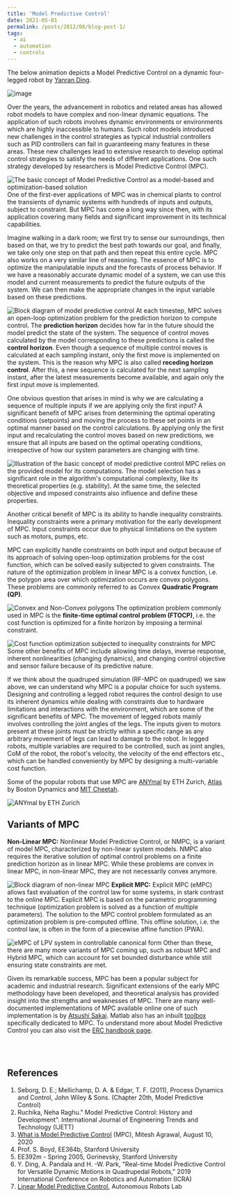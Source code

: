 ```yaml
---
title: 'Model Predictive Control'
date: 2021-05-01
permalink: /posts/2012/08/blog-post-1/
tags:
  - ai
  - automation
  - controls
---
```


The below animation depicts a Model Predictive Control on a dynamic four-legged robot by [Yanran Ding](https://github.com/YanranDing/RF-MPC).

<!--RF-MPC gif-->
![image](/images/rf-mpc.gif)

Over the years, the advancement in robotics and related areas has allowed robot models to have complex and non-linear dynamic equations. The application of such robots involves dynamic environments or environments which are highly inaccessible to humans. Such robot models introduced new challenges in the control strategies as typical industrial controllers such as PID controllers can fail in guaranteeing many features in these areas. These new challenges lead to extensive research to develop optimal control strategies to satisfy the needs of different applications. One such strategy developed by researchers is Model Predictive Control (MPC).

<!--Basic concept-->
![The basic concept of Model Predictive Control as a model-based and optimization-based solution](/images/basic_concept.png)
One of the first-ever applications of MPC was in chemical plants to control the transients of dynamic systems with hundreds of inputs and outputs, subject to constraint. But MPC has come a long way since then, with its application covering many fields and significant improvement in its technical capabilities.

Imagine walking in a dark room; we first try to sense our surroundings, then based on that, we try to predict the best path towards our goal, and finally, we take only one step on that path and then repeat this entire cycle. MPC also works on a very similar line of reasoning. The essence of MPC is to optimize the manipulatable inputs and the forecasts of process behavior. If we have a reasonably accurate dynamic model of a system, we can use this model and current measurements to predict the future outputs of the system. We can then make the appropriate changes in the input variable based on these predictions.

<!--Block Diagram-->
![Block diagram of model predictive control](/images/block_diagram.png)
At each timestep, MPC solves an open-loop optimization problem for the prediction horizon to compute control. The **prediction horizon** decides how far in the future should the model predict the state of the system. The sequence of control moves calculated by the model corresponding to these predictions is called the **control horizon**. Even though a sequence of multiple control moves is calculated at each sampling instant, only the first move is implemented on the system. This is the reason why MPC is also called **receding horizon control**. After this, a new sequence is calculated for the next sampling instant, after the latest measurements become available, and again only the first input move is implemented.

One obvious question that arises in mind is why we are calculating a sequence of multiple inputs if we are applying only the first input? A significant benefit of MPC arises from determining the optimal operating conditions (setpoints) and moving the process to these set points in an optimal manner based on the control calculations. By applying only the first input and recalculating the control moves based on new predictions, we ensure that all inputs are based on the optimal operating conditions, irrespective of how our system parameters are changing with time.

<!--Illustration graph-->
![Illustration of the basic concept of model predictive control](/images/mpc_graph.png)
MPC relies on the provided model for its computations. The model selection has a significant role in the algorithm's computational complexity, like its theoretical properties (e.g. stability). At the same time, the selected objective and imposed constraints also influence and define these properties.

Another critical benefit of MPC is its ability to handle inequality constraints. Inequality constraints were a primary motivation for the early development of MPC. Input constraints occur due to physical limitations on the system such as motors, pumps, etc.

MPC can explicitly handle constraints on both input and output because of its approach of solving open-loop optimization problems for the cost function, which can be solved easily subjected to given constraints. The nature of the optimization problem in linear MPC is a convex function, i.e. the polygon area over which optimization occurs are convex polygons. These problems are commonly referred to as Convex **Quadratic Program (QP)**.

<!--Convex & Non-Convex Polygons-->
![Convex and Non-Convex polygons](/images/polygons.png)
The optimization problem commonly used in MPC is the **finite-time optimal control problem (FTOCP)**, i.e. the cost function is optimized for a finite horizon by imposing a terminal constraint.

<!--Cost Function-->
![Cost function optimization subjected to inequality constraints for MPC](/images/cost_function.png)
Some other benefits of MPC include allowing time delays, inverse response, inherent nonlinearities (changing dynamics), and changing control objective and sensor failure because of its predictive nature.

If we think about the quadruped simulation (RF-MPC on quadruped) we saw above, we can understand why MPC  is a popular choice for such systems. Designing and controlling a legged robot requires the control design to use its inherent dynamics while dealing with constraints due to hardware limitations and interactions with the environment, which are some of the significant benefits of MPC. The movement of legged robots mainly involves controlling the joint angles of the legs. The inputs given to motors present at these joints must be strictly within a specific range as any arbitrary movement of legs can lead to damage to the robot. In legged robots, multiple variables are required to be controlled, such as joint angles, CoM of the robot, the robot's velocity, the velocity of the end effectors etc., which can be handled conveniently by MPC by designing a multi-variable cost function.

Some of the popular robots that use MPC are [ANYmal](https://rsl.ethz.ch/robots-media/anymal.html) by ETH Zurich, [Atlas](https://www.bostondynamics.com/atlas) by Boston Dynamics and [MIT Cheetah](https://biomimetics.mit.edu/).

<!--ANYmal-->
![ANYmal by ETH Zurich](/images/anymal.png)
## Variants of MPC

**Non-Linear MPC:** Nonlinear Model Predictive Control, or NMPC, is a variant of model MPC, characterized by non-linear system models. NMPC also requires the iterative solution of optimal control problems on a finite prediction horizon as in linear MPC. While these problems are convex in linear MPC, in non-linear MPC, they are not necessarily convex anymore.

<!--Block Diagram Non-Linear-->
![Block diagram of non-linear MPC](/images/block_diagram_nl.png)
**Explicit MPC:** Explicit MPC (eMPC) allows fast evaluation of the control law for some systems, in stark contrast to the online MPC. Explicit MPC is based on the parametric programming technique (optimization problem is solved as a function of multiple parameters). The solution to the MPC control problem formulated as an optimization problem is pre-computed offline. This offline solution, i.e. the control law, is often in the form of a piecewise affine function (PWA).

<!--Explicit MPC-->
![eMPC of LPV system in controllable canonical form](/images/empc.png)
Other than these, there are many more variants of MPC coming up, such as robust MPC and Hybrid MPC, which can account for set bounded disturbance while still ensuring state constraints are met.

Given its remarkable success, MPC has been a popular subject for academic and industrial research. Significant extensions of the early MPC methodology have been developed, and theoretical analysis has provided insight into the strengths and weaknesses of MPC. There are many well-documented implementations of MPC available online one of such implementation is by [Atsushi Sakai](https://github.com/AtsushiSakai/PyAdvancedControl). Matlab also has an inbuilt [toolbox](https://in.mathworks.com/products/model-predictive-control.html) specifically dedicated to MPC. To understand more about Model Predictive Control you can also visit the [ERC handbook page](https://erc-bpgc.github.io/handbook/automation/ControlTheory/MPC/).

<br>
<br>

## References

1. Seborg, D. E.; Mellichamp, D. A. & Edgar, T. F. (2011), Process Dynamics and Control, John Wiley & Sons. (Chapter 20th, Model Predictive Control)
1. Ruchika, Neha Raghu." Model Predictive Control: History and Development". International Journal of Engineering Trends and Technology (IJETT)
1. [What is Model Predictive Control](https://control.com/technical-articles/what-is-model-predictive-control-mpc/) (MPC), Mitesh Agrawal, August 10, 2020
1. Prof. S. Boyd, EE364b, Stanford University
1. EE392m - Spring 2005, Gorinevsky, Stanford University
1. Y. Ding, A. Pandala and H. -W. Park, "Real-time Model Predictive Control for Versatile Dynamic Motions in Quadrupedal Robots," 2019 International Conference on Robotics and Automation (ICRA)
1. [Linear Model Predictive Control](https://www.autonomousrobotslab.com/linear-model-predictive-control.html), Autonomous Robots Lab